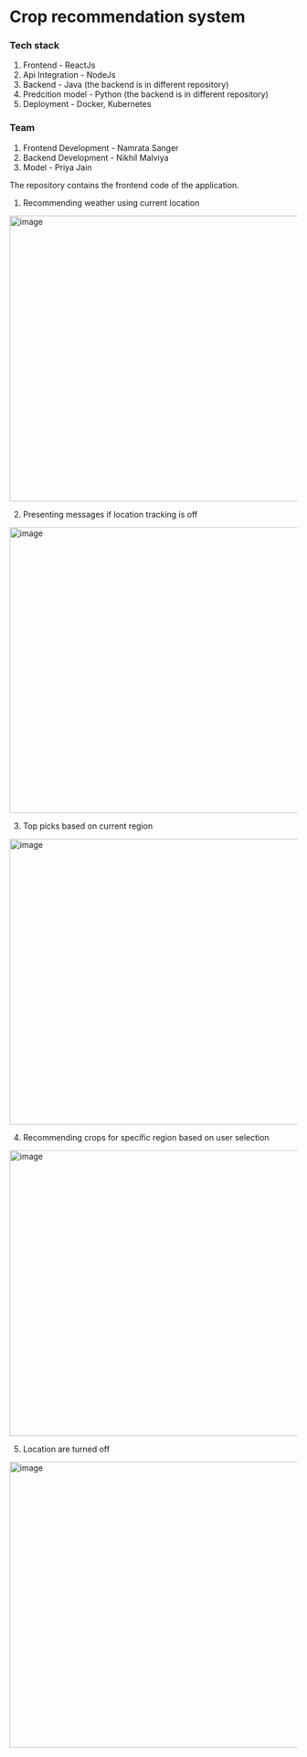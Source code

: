 # Crop recommendation system

### Tech stack
1. Frontend - ReactJs
2. Api Integration - NodeJs
3. Backend - Java (the backend is in different repository)
4. Predcition model - Python (the backend is in different repository)
5. Deployment - Docker, Kubernetes

### Team 
1. Frontend Development - Namrata Sanger
2. Backend Development - Nikhil Malviya
3. Model - Priya Jain

The repository contains the frontend code of the application. 

1. Recommending weather using current location
<img width="1200" height="500" alt="image" src="https://user-images.githubusercontent.com/35221403/192922716-c635f3bd-cb66-49c7-ac22-b61317b5c787.png">

2. Presenting messages if location tracking is off
<img width="1200" height="500" alt="image" src="https://user-images.githubusercontent.com/35221403/192922728-9fcfcc23-2c99-4f49-a90b-4f485066be01.png">

3. Top picks based on current region
<img width="1200" height="500" alt="image" src="https://user-images.githubusercontent.com/35221403/192923163-4e444af8-9ba3-4f97-bd7b-3f0e390a4c83.png">

4. Recommending crops for specific region based on user selection
<img width="1200" height="500" alt="image" src="https://user-images.githubusercontent.com/35221403/192923200-0f7a02b7-0872-44f7-b4d2-34b8bd35501a.png">

5. Location are turned off 
<img width="1200" height="500" alt="image" src="https://user-images.githubusercontent.com/35221403/192925606-4cc0ae17-ba63-4493-9785-5e82f89d0e3c.png">
